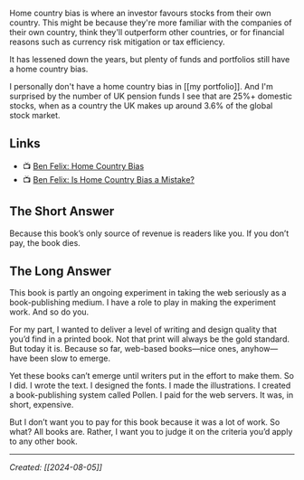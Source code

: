 Home country bias is where an investor favours stocks from their own country. This might be because they're more familiar with the companies of their own country, think they'll outperform other countries, or for financial reasons such as currency risk mitigation or tax efficiency.

It has lessened down the years, but plenty of funds and portfolios still have a home country bias.

I personally don't have a home country bias in [[my portfolio]]. And I'm surprised by the number of UK pension funds I see that are 25%+ domestic stocks, when as a country the UK makes up around 3.6% of the global stock market. 

## Links
- 📺 [Ben Felix: Home Country Bias](https://www.youtube.com/watch?v=qYedjI03Q0g)
- 📺 [Ben Felix: Is Home Country Bias a Mistake?](https://www.youtube.com/watch?v=jN8mIHve1Ds)

## The Short Answer

Because this book’s only source of revenue is readers like you. If you don’t pay, the book dies.

## The Long Answer

This book is partly an ongoing experiment in taking the web seriously as a book-publishing medium. I have a role to play in making the experiment work. And so do you.

For my part, I wanted to deliver a level of writing and design quality that you’d find in a printed book. Not that print will always be the gold standard. But today it is. Because so far, web-based books—nice ones, anyhow—have been slow to emerge.

Yet these books can’t emerge until writers put in the effort to make them. So I did. I wrote the text. I designed the fonts. I made the illustrations. I created a book-publishing system called Pollen. I paid for the web servers. It was, in short, expensive.

But I don’t want you to pay for this book because it was a lot of work. So what? All books are. Rather, I want you to judge it on the criteria you’d apply to any other book.

***

*Created: [[2024-08-05]]*